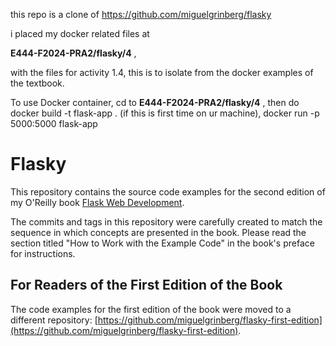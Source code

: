 this repo is a clone of https://github.com/miguelgrinberg/flasky 

i placed my docker related files at 

**E444-F2024-PRA2/flasky/4** , 

with the files for activity 1.4, 
this is to isolate from the docker examples of the textbook.

To use Docker container, cd to **E444-F2024-PRA2/flasky/4** ,
then do
    docker build -t flask-app .     (if this is first time on ur machine),
    docker run -p 5000:5000 flask-app


Flasky
======

This repository contains the source code examples for the second edition of my O'Reilly book [Flask Web Development](http://www.flaskbook.com).

The commits and tags in this repository were carefully created to match the sequence in which concepts are presented in the book. Please read the section titled "How to Work with the Example Code" in the book's preface for instructions.

For Readers of the First Edition of the Book
--------------------------------------------

The code examples for the first edition of the book were moved to a different repository: [https://github.com/miguelgrinberg/flasky-first-edition](https://github.com/miguelgrinberg/flasky-first-edition).
